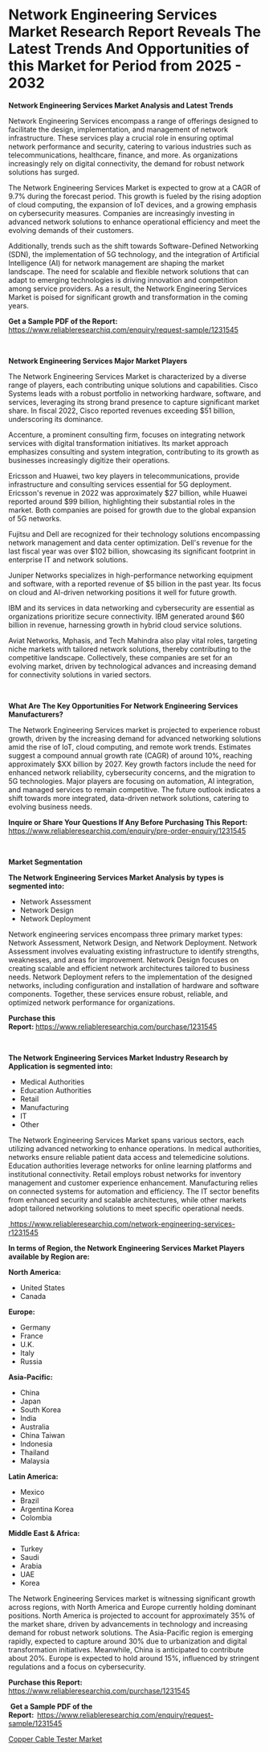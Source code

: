 <p><h1>Network Engineering Services Market Research Report Reveals The Latest Trends And Opportunities of this Market for Period from 2025 - 2032</h1></p><p><strong>Network Engineering Services Market Analysis and Latest Trends</strong></p>
<p><p>Network Engineering Services encompass a range of offerings designed to facilitate the design, implementation, and management of network infrastructure. These services play a crucial role in ensuring optimal network performance and security, catering to various industries such as telecommunications, healthcare, finance, and more. As organizations increasingly rely on digital connectivity, the demand for robust network solutions has surged.</p><p>The Network Engineering Services Market is expected to grow at a CAGR of 9.7% during the forecast period. This growth is fueled by the rising adoption of cloud computing, the expansion of IoT devices, and a growing emphasis on cybersecurity measures. Companies are increasingly investing in advanced network solutions to enhance operational efficiency and meet the evolving demands of their customers.</p><p>Additionally, trends such as the shift towards Software-Defined Networking (SDN), the implementation of 5G technology, and the integration of Artificial Intelligence (AI) for network management are shaping the market landscape. The need for scalable and flexible network solutions that can adapt to emerging technologies is driving innovation and competition among service providers. As a result, the Network Engineering Services Market is poised for significant growth and transformation in the coming years.</p></p>
<p><strong>Get a Sample PDF of the Report:&nbsp;</strong> <a href="https://www.reliableresearchiq.com/enquiry/request-sample/1231545?utm_campaign=2739&utm_medium=2&utm_source=Github&utm_content=ia&utm_term=08042025&utm_id=network-engineering-services">https://www.reliableresearchiq.com/enquiry/request-sample/1231545</a></p>
<p>&nbsp;</p>
<p><strong>Network Engineering Services Major Market Players</strong></p>
<p><p>The Network Engineering Services Market is characterized by a diverse range of players, each contributing unique solutions and capabilities. Cisco Systems leads with a robust portfolio in networking hardware, software, and services, leveraging its strong brand presence to capture significant market share. In fiscal 2022, Cisco reported revenues exceeding $51 billion, underscoring its dominance.</p><p>Accenture, a prominent consulting firm, focuses on integrating network services with digital transformation initiatives. Its market approach emphasizes consulting and system integration, contributing to its growth as businesses increasingly digitize their operations.</p><p>Ericsson and Huawei, two key players in telecommunications, provide infrastructure and consulting services essential for 5G deployment. Ericsson's revenue in 2022 was approximately $27 billion, while Huawei reported around $99 billion, highlighting their substantial roles in the market. Both companies are poised for growth due to the global expansion of 5G networks.</p><p>Fujitsu and Dell are recognized for their technology solutions encompassing network management and data center optimization. Dell's revenue for the last fiscal year was over $102 billion, showcasing its significant footprint in enterprise IT and network solutions.</p><p>Juniper Networks specializes in high-performance networking equipment and software, with a reported revenue of $5 billion in the past year. Its focus on cloud and AI-driven networking positions it well for future growth.</p><p>IBM and its services in data networking and cybersecurity are essential as organizations prioritize secure connectivity. IBM generated around $60 billion in revenue, harnessing growth in hybrid cloud service solutions. </p><p>Aviat Networks, Mphasis, and Tech Mahindra also play vital roles, targeting niche markets with tailored network solutions, thereby contributing to the competitive landscape. Collectively, these companies are set for an evolving market, driven by technological advances and increasing demand for connectivity solutions in varied sectors.</p></p>
<p>&nbsp;</p>
<p><strong>What Are The Key Opportunities For Network Engineering Services Manufacturers?</strong></p>
<p><p>The Network Engineering Services market is projected to experience robust growth, driven by the increasing demand for advanced networking solutions amid the rise of IoT, cloud computing, and remote work trends. Estimates suggest a compound annual growth rate (CAGR) of around 10%, reaching approximately $XX billion by 2027. Key growth factors include the need for enhanced network reliability, cybersecurity concerns, and the migration to 5G technologies. Major players are focusing on automation, AI integration, and managed services to remain competitive. The future outlook indicates a shift towards more integrated, data-driven network solutions, catering to evolving business needs.</p></p>
<p><strong>Inquire or Share Your Questions If Any Before Purchasing This Report:</strong> <a href="https://www.reliableresearchiq.com/enquiry/pre-order-enquiry/1231545?utm_campaign=2739&utm_medium=2&utm_source=Github&utm_content=ia&utm_term=08042025&utm_id=network-engineering-services">https://www.reliableresearchiq.com/enquiry/pre-order-enquiry/1231545</a></p>
<p>&nbsp;</p>
<p><strong>Market Segmentation</strong></p>
<p><strong>The Network Engineering Services Market Analysis by types is segmented into:</strong></p>
<p><ul><li>Network Assessment</li><li>Network Design</li><li>Network Deployment</li></ul></p>
<p><p>Network engineering services encompass three primary market types: Network Assessment, Network Design, and Network Deployment. Network Assessment involves evaluating existing infrastructure to identify strengths, weaknesses, and areas for improvement. Network Design focuses on creating scalable and efficient network architectures tailored to business needs. Network Deployment refers to the implementation of the designed networks, including configuration and installation of hardware and software components. Together, these services ensure robust, reliable, and optimized network performance for organizations.</p></p>
<p><strong>Purchase this Report:&nbsp;</strong><a href="https://www.reliableresearchiq.com/purchase/1231545?utm_campaign=2739&utm_medium=2&utm_source=Github&utm_content=ia&utm_term=08042025&utm_id=network-engineering-services">https://www.reliableresearchiq.com/purchase/1231545</a></p>
<p>&nbsp;</p>
<p><strong>The Network Engineering Services Market Industry Research by Application is segmented into:</strong></p>
<p><ul><li>Medical Authorities</li><li>Education Authorities</li><li>Retail</li><li>Manufacturing</li><li>IT</li><li>Other</li></ul></p>
<p><p>The Network Engineering Services Market spans various sectors, each utilizing advanced networking to enhance operations. In medical authorities, networks ensure reliable patient data access and telemedicine solutions. Education authorities leverage networks for online learning platforms and institutional connectivity. Retail employs robust networks for inventory management and customer experience enhancement. Manufacturing relies on connected systems for automation and efficiency. The IT sector benefits from enhanced security and scalable architectures, while other markets adopt tailored networking solutions to meet specific operational needs.</p></p>
<p><a href="https://www.reliableresearchiq.com/network-engineering-services-r1231545?utm_campaign=2739&utm_medium=2&utm_source=Github&utm_content=ia&utm_term=08042025&utm_id=network-engineering-services">&nbsp;https://www.reliableresearchiq.com/network-engineering-services-r1231545</a></p>
<p><strong>In terms of Region, the Network Engineering Services Market Players available by Region are:</strong></p>
<p>
    <p> <strong> North America: </strong>
        <ul>
            <li>United States</li>
            <li>Canada</li>
        </ul>
        </p> 
    <p> <strong> Europe: </strong>
        <ul>
            <li>Germany</li>
            <li>France</li>
            <li>U.K.</li>
            <li>Italy</li>
            <li>Russia</li>
        </ul>
        </p> 
    <p> <strong> Asia-Pacific: </strong>
        <ul>
            <li>China</li>
            <li>Japan</li>
            <li>South Korea</li>
            <li>India</li>
            <li>Australia</li>
            <li>China Taiwan</li>
            <li>Indonesia</li>
            <li>Thailand</li>
            <li>Malaysia</li>
        </ul>
        </p> 
    <p> <strong> Latin America: </strong>
        <ul>
            <li>Mexico</li>
            <li>Brazil</li>
            <li>Argentina Korea</li>
            <li>Colombia</li>
        </ul>
        </p> 
    <p> <strong> Middle East & Africa: </strong>
        <ul>
            <li>Turkey</li>
            <li>Saudi</li>
            <li>Arabia</li>
            <li>UAE</li>
            <li>Korea</li>
        </ul>
    </p>
    </p>
<p><p>The Network Engineering Services market is witnessing significant growth across regions, with North America and Europe currently holding dominant positions. North America is projected to account for approximately 35% of the market share, driven by advancements in technology and increasing demand for robust network solutions. The Asia-Pacific region is emerging rapidly, expected to capture around 30% due to urbanization and digital transformation initiatives. Meanwhile, China is anticipated to contribute about 20%. Europe is expected to hold around 15%, influenced by stringent regulations and a focus on cybersecurity.</p></p>
<p><strong>Purchase this Report: </strong><a href="https://www.reliableresearchiq.com/purchase/1231545?utm_campaign=2739&utm_medium=2&utm_source=Github&utm_content=ia&utm_term=08042025&utm_id=network-engineering-services">https://www.reliableresearchiq.com/purchase/1231545</a></p>
<p>&nbsp;<strong>Get a Sample PDF of the Report:&nbsp;&nbsp;</strong><a href="https://www.reliableresearchiq.com/enquiry/request-sample/1231545?utm_campaign=2739&utm_medium=2&utm_source=Github&utm_content=ia&utm_term=08042025&utm_id=network-engineering-services">https://www.reliableresearchiq.com/enquiry/request-sample/1231545</a></p>
<p><strong></strong></p>
<p><p><a href="https://github.com/stephaniwo144/Market-Research-Report-List-1/blob/main/copper-cable-tester-market.md?utm_campaign=2739&utm_medium=2&utm_source=Github&utm_content=ia&utm_term=08042025&utm_id=network-engineering-services">Copper Cable Tester Market</a></p></p>